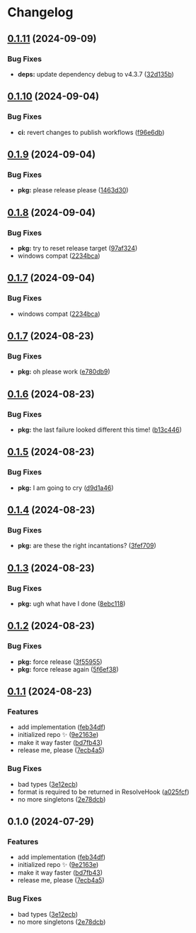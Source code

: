 # Changelog

## [0.1.11](https://github.com/boneskull/impvol/compare/impvol-v0.1.10...impvol-v0.1.11) (2024-09-09)


### Bug Fixes

* **deps:** update dependency debug to v4.3.7 ([32d135b](https://github.com/boneskull/impvol/commit/32d135b911e52897f021c89b667af21ca92f1d64))

## [0.1.10](https://github.com/boneskull/impvol/compare/impvol-v0.1.9...impvol-v0.1.10) (2024-09-04)


### Bug Fixes

* **ci:** revert changes to publish workflows ([f96e6db](https://github.com/boneskull/impvol/commit/f96e6dbff7d2baf902371ef122e85b6f93e60bf1))

## [0.1.9](https://github.com/boneskull/impvol/compare/impvol-v0.1.8...impvol-v0.1.9) (2024-09-04)


### Bug Fixes

* **pkg:** please release please ([1463d30](https://github.com/boneskull/impvol/commit/1463d30ff2268415ea846958674d75c233350dd4))

## [0.1.8](https://github.com/boneskull/impvol/compare/impvol-v0.1.7...impvol-v0.1.8) (2024-09-04)


### Bug Fixes

* **pkg:** try to reset release target ([97af324](https://github.com/boneskull/impvol/commit/97af324b82b45cf42c794ae6fdfe1f9718b518ab))
* windows compat ([2234bca](https://github.com/boneskull/impvol/commit/2234bcab3fdad32fa03228504319e48794c9e7a9))

## [0.1.7](https://github.com/boneskull/impvol/compare/impvol-v0.1.7...impvol-v0.1.7) (2024-09-04)


### Bug Fixes

* windows compat ([2234bca](https://github.com/boneskull/impvol/commit/2234bcab3fdad32fa03228504319e48794c9e7a9))

## [0.1.7](https://github.com/boneskull/impvol/compare/impvol-v0.1.6...impvol-v0.1.7) (2024-08-23)


### Bug Fixes

* **pkg:** oh please work ([e780db9](https://github.com/boneskull/impvol/commit/e780db972fb514352b0cce6f18c817531aece297))

## [0.1.6](https://github.com/boneskull/impvol/compare/impvol-v0.1.5...impvol-v0.1.6) (2024-08-23)


### Bug Fixes

* **pkg:** the last failure looked different this time! ([b13c446](https://github.com/boneskull/impvol/commit/b13c44668a929f2dece3ab3f58e87da0e8e7e301))

## [0.1.5](https://github.com/boneskull/impvol/compare/impvol-v0.1.4...impvol-v0.1.5) (2024-08-23)


### Bug Fixes

* **pkg:** I am going to cry ([d9d1a46](https://github.com/boneskull/impvol/commit/d9d1a4640fd629b73ba754c12cb9ee307493467a))

## [0.1.4](https://github.com/boneskull/impvol/compare/impvol-v0.1.3...impvol-v0.1.4) (2024-08-23)


### Bug Fixes

* **pkg:** are these the right incantations? ([3fef709](https://github.com/boneskull/impvol/commit/3fef709ccd6ac453bc4f753cb2d5d7b56b490a81))

## [0.1.3](https://github.com/boneskull/impvol/compare/impvol-v0.1.2...impvol-v0.1.3) (2024-08-23)


### Bug Fixes

* **pkg:** ugh what have I done ([8ebc118](https://github.com/boneskull/impvol/commit/8ebc11801c2a3b56e94640803b06f8544d94fdb9))

## [0.1.2](https://github.com/boneskull/impvol/compare/impvol-v0.1.1...impvol-v0.1.2) (2024-08-23)


### Bug Fixes

* **pkg:** force release ([3f55955](https://github.com/boneskull/impvol/commit/3f559553247ce4a2090a9232b7db339ed98c51a1))
* **pkg:** force release again ([5f6ef38](https://github.com/boneskull/impvol/commit/5f6ef382faf214ca17667d7adf65dd535d0d4aa9))

## [0.1.1](https://github.com/boneskull/impvol/compare/impvol-v0.1.0...impvol-v0.1.1) (2024-08-23)


### Features

* add implementation ([feb34df](https://github.com/boneskull/impvol/commit/feb34df8a0a94fb57aa6c75d707689ad05dd678d))
* initialized repo ✨ ([9e2163e](https://github.com/boneskull/impvol/commit/9e2163ea05d4bcf9edcb4135b18fe08a4edacc1e))
* make it way faster ([bd7fb43](https://github.com/boneskull/impvol/commit/bd7fb43819e60267e836399134041f93fd5239da))
* release me, please ([7ecb4a5](https://github.com/boneskull/impvol/commit/7ecb4a58a73e7ff8ec3cc512e2eb00530b108284))


### Bug Fixes

* bad types ([3e12ecb](https://github.com/boneskull/impvol/commit/3e12ecb2c02b421bec508eccb38465fb7c0a0f08))
* format is required to be returned in ResolveHook ([a025fcf](https://github.com/boneskull/impvol/commit/a025fcf90b97699ef9d0a1dbdd26cf5432791543))
* no more singletons ([2e78dcb](https://github.com/boneskull/impvol/commit/2e78dcbbecee6209713fdfb7a1e74151eec9649b))

## 0.1.0 (2024-07-29)

### Features

- add implementation ([feb34df](https://github.com/boneskull/impvol/commit/feb34df8a0a94fb57aa6c75d707689ad05dd678d))
- initialized repo ✨ ([9e2163e](https://github.com/boneskull/impvol/commit/9e2163ea05d4bcf9edcb4135b18fe08a4edacc1e))
- make it way faster ([bd7fb43](https://github.com/boneskull/impvol/commit/bd7fb43819e60267e836399134041f93fd5239da))
- release me, please ([7ecb4a5](https://github.com/boneskull/impvol/commit/7ecb4a58a73e7ff8ec3cc512e2eb00530b108284))

### Bug Fixes

- bad types ([3e12ecb](https://github.com/boneskull/impvol/commit/3e12ecb2c02b421bec508eccb38465fb7c0a0f08))
- no more singletons ([2e78dcb](https://github.com/boneskull/impvol/commit/2e78dcbbecee6209713fdfb7a1e74151eec9649b))
